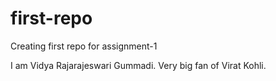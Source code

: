 # first-repo
Creating first repo for assignment-1

I am Vidya Rajarajeswari Gummadi. Very big fan of Virat Kohli.
